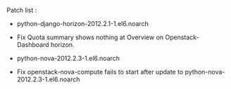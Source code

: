 Patch list :
* python-django-horizon-2012.2.1-1.el6.noarch
- Fix Quota summary shows nothing at Overview on Openstack-Dashboard horizon.
* python-nova-2012.2.3-1.el6.noarch
- Fix openstack-nova-compute fails to start after update to python-nova-2012.2.3-1.el6.noarch
